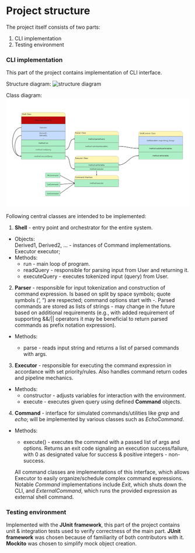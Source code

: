 # Project structure

The project itself consists of two parts:
1. CLI implementation
2. Testing environment

### CLI implementation
This part of the project contains implementation of CLI interface.

Structure diagram:
![structure diagram](resources/CLI_component_diagram.jpg)

Class diagram:
![class diagram](resources/CLI_class_diagram.jpg)

Following central classes are intended to be implemented:
1. __Shell__ - entry point and orchestrator for the entire system.
* Objects:\
	Derived1, Derived2, … - instances of Command implementations.\
  	Executor executor;
* Methods:
	* run - main loop of program.
	* readQuery - responsible for parsing input from User and returning it.
	* executeQuery - executes tokenized input (query) from User.

2. __Parser__ - responsible for input tokenization and construction of command expression. Is based on split by space symbols; quote symbols (‘, “) are respected; command options start with -. Parsed commands are stored as lists of strings - may change in the future based on additional requirements (e.g., with added requirement of supporting &&/|| operators it may be beneficial to return parsed commands as prefix notation expression).

* Methods:

    * parse - reads input string and returns a list of parsed commands with args.

3. __Executor__ - responsible for executing the command expression in accordance with set priority/rules. Also handles command return codes and pipeline mechanics.
* Methods:
    * constructor - adjusts variables for interaction with the environment.
    * execute - executes given query using defined __Command__ objects.

4. __Command__ - interface for simulated commands/utilities like _grep_ and _echo_; will be implemented by various classes such as _EchoCommand_.
	
* Methods:
    * execute() - executes the command with a passed list of args and options. Returns an exit code signaling an execution success/failure, with 0 as designated value for success & positive integers - non-success.
    
    All command classes are implementations of this interface, which allows Executor to easily organize/schedule complex command expressions. Notable _Command_ implementations include _Exit_, which shuts down the CLI, and _ExternalCommand_, which runs the provided expression as external shell command.


### Testing environment
Implemented with the __JUnit__ __framework__, this part of the project contains unit & integration tests used to verify correctness of the main part.
__JUnit__ __framework__ was chosen because of familiarity of both contributors with it. __Mockito__ was chosen to simplify mock object creation.
